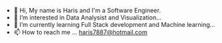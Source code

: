 - 👋 Hi, My name is Haris and I'm a Software Engineer.
- 👀 I’m interested in Data Analysist and Visualization...
- 🌱 I’m currently learning Full Stack development and Machine learning...
- 📫 How to reach me ... haris7887@hotmail.com

<!---
codelignitor/codelignitor is a ✨ special ✨ repository because its `README.md` (this file) appears on your GitHub profile.
You can click the Preview link to take a look at your changes.
--->
